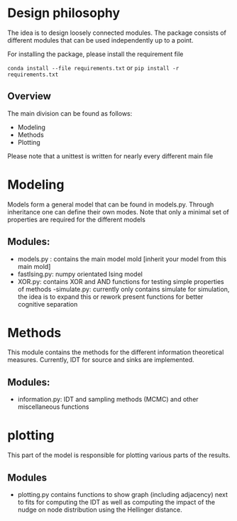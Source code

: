 # Design philosophy

The idea is to design loosely connected modules. The package consists
of different modules that can be used independently up to a point.

For installing the package, please install the requirement file

`conda install --file requirements.txt`
or
`pip install -r requirements.txt`

## Overview
The main division can be found as follows:

- Modeling
- Methods
- Plotting

Please note that a unittest is written for nearly every different main file
# Modeling
Models form a general model that can be found in models.py. Through inheritance
one can define their own modes. Note that only a minimal set of properties are required
for the different models

## Modules:
- models.py : contains the main model mold [inherit your model from this main mold]
- fastIsing.py: numpy orientated Ising model
- XOR.py: contains XOR and AND functions for testing simple properties of methods
-simulate.py: currently only contains simulate for simulation, the idea is to expand this
or rework present functions for better cognitive separation

# Methods
This module contains the methods for the different information theoretical measures.
Currently, IDT for source and sinks are implemented.

## Modules:
- information.py: IDT and sampling methods (MCMC) and other miscellaneous functions

# plotting
This part of the model is responsible for plotting various parts of the results.


## Modules
- plotting.py contains functions to show graph (including adjacency) next to fits for
computing the IDT as well as computing the impact of the nudge on node distribution using
the Hellinger distance.
